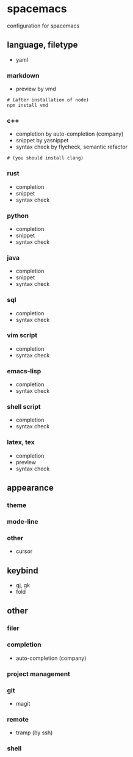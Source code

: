 # spacemacs
configuration for spacemacs

## language, filetype
 - yaml

### markdown
 - preview by vmd
 ```
 # (after installation of node)
 npm install vmd
 ```

### c++
 - completion by auto-completion (company)
 - snippet by yasnippet
 - syntax check by flycheck, semantic refactor
 ```
 # (you should install clang)
 ```

### rust
 - completion
 - snippet
 - syntax check

### python
 - completion
 - snippet
 - syntax check

### java
 - completion
 - snippet
 - syntax check

### sql
 - completion
 - syntax check

### vim script
 - completion
 - syntax check

### emacs-lisp
 - completion
 - syntax check

### shell script
 - completion
 - syntax check

### latex, tex
 - completion
 - preview
 - syntax check

## appearance
### theme

### mode-line

### other
 - cursor

## keybind
 - gj, gk
 - fold

## other
### filer

### completion
 - auto-completion (company)

### project management

### git
 - magit

### remote
 - tramp (by ssh)

### shell
